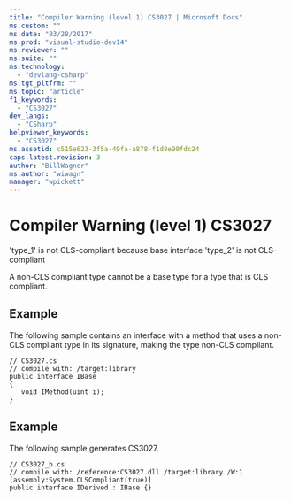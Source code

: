 ```yaml
---
title: "Compiler Warning (level 1) CS3027 | Microsoft Docs"
ms.custom: ""
ms.date: "03/28/2017"
ms.prod: "visual-studio-dev14"
ms.reviewer: ""
ms.suite: ""
ms.technology: 
  - "devlang-csharp"
ms.tgt_pltfrm: ""
ms.topic: "article"
f1_keywords: 
  - "CS3027"
dev_langs: 
  - "CSharp"
helpviewer_keywords: 
  - "CS3027"
ms.assetid: c515e623-3f5a-49fa-a878-f1d8e90fdc24
caps.latest.revision: 3
author: "BillWagner"
ms.author: "wiwagn"
manager: "wpickett"
---
```

# Compiler Warning (level 1) CS3027
'type_1' is not CLS-compliant because base interface 'type_2' is not CLS-compliant  
  
 A non-CLS compliant type cannot be a base type for a type that is CLS compliant.  
  
## Example  
 The following sample contains an interface with a method that uses a non-CLS compliant type in its signature, making the type non-CLS compliant.  
  
```  
// CS3027.cs  
// compile with: /target:library  
public interface IBase  
{  
   void IMethod(uint i);  
}  
```  
  
## Example  
 The following sample generates CS3027.  
  
```  
// CS3027_b.cs  
// compile with: /reference:CS3027.dll /target:library /W:1  
[assembly:System.CLSCompliant(true)]  
public interface IDerived : IBase {}  
```